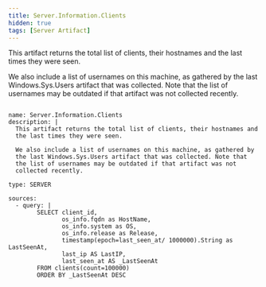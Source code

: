 ```yaml
---
title: Server.Information.Clients
hidden: true
tags: [Server Artifact]
---
```


This artifact returns the total list of clients, their hostnames and
the last times they were seen.

We also include a list of usernames on this machine, as gathered by
the last Windows.Sys.Users artifact that was collected. Note that
the list of usernames may be outdated if that artifact was not
collected recently.


<pre><code class="language-yaml">
name: Server.Information.Clients
description: |
  This artifact returns the total list of clients, their hostnames and
  the last times they were seen.

  We also include a list of usernames on this machine, as gathered by
  the last Windows.Sys.Users artifact that was collected. Note that
  the list of usernames may be outdated if that artifact was not
  collected recently.

type: SERVER

sources:
  - query: |
        SELECT client_id,
               os_info.fqdn as HostName,
               os_info.system as OS,
               os_info.release as Release,
               timestamp(epoch=last_seen_at/ 1000000).String as LastSeenAt,
               last_ip AS LastIP,
               last_seen_at AS _LastSeenAt
        FROM clients(count=100000)
        ORDER BY _LastSeenAt DESC

</code></pre>

